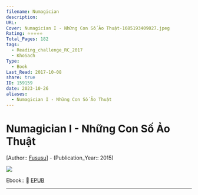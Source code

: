 ```yaml
---
filename: Numagician
description: 
URL: 
Cover: Numagician I - Những Con Số Ảo Thuật-1685193409027.jpeg
Rating: ⭐⭐⭐⭐⭐
Total_Pages: 182
tags:
  - Reading_challenge_RC_2017
  - KhoSach
Type:
  - Book
Last_Read: 2017-10-08
share: true
ID: 159159
date: 2023-10-26
aliases:
  - Numagician I - Những Con Số Ảo Thuật
---
```


# Numagician I - Những Con Số Ảo Thuật
[Author:: [Fususu](Fususu.md)] - (Publication_Year:: 2015)

![](https://i.imgur.com/sDz4Jhc.jpg)


Ebook:: 📘 [EPUB](https://onedrive.live.com/download?resid=E92BC60129512289%21166&authkey=!AOe4Q_9fXSQDMi4)


---
